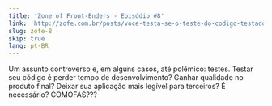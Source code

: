 ```yaml
---
title: 'Zone of Front-Enders - Episódio #8'
link: 'http://zofe.com.br/posts/voce-testa-se-o-teste-do-codigo-testado-testavel/'
slug: zofe-8
skip: true
lang: pt-BR
---
```


Um assunto controverso e, em alguns casos, até polêmico: testes. Testar seu
código é perder tempo de desenvolvimento? Ganhar qualidade no produto final?
Deixar sua aplicação mais legível para terceiros? É necessário? COMOFAS???